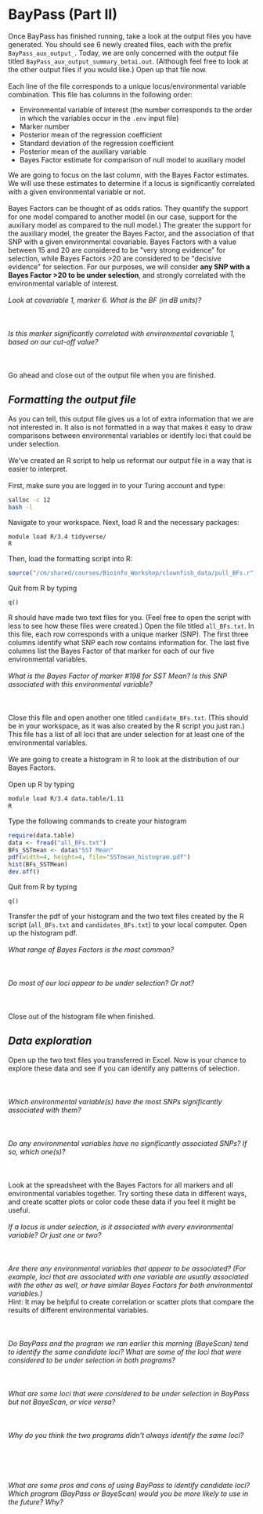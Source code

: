 BayPass (Part II)
================

Once BayPass has finished running, take a look at the output files you have generated. You should see 6 newly created files, each with the prefix `BayPass_aux_output_`. Today, we are only concerned with the output file titled `BayPass_aux_output_summary_betai.out`. (Although feel free to look at the other output files if you would like.) Open up that file now.
\
\
Each line of the file corresponds to a unique locus/environmental variable combination. This file has columns in the following order:

-   Environmental variable of interest (the number corresponds to the order in which the variables occur in the `.env` input file)
-   Marker number
-   Posterior mean of the regression coefficient
-   Standard deviation of the regression coefficient
-   Posterior mean of the auxiliary variable
-   Bayes Factor estimate for comparison of null model to auxiliary model

We are going to focus on the last column, with the Bayes Factor estimates. We will use these estimates to determine if a locus is significantly correlated with a given environmental variable or not.
\
\
Bayes Factors can be thought of as odds ratios. They quantify the support for one model compared to another model (in our case, support for the auxiliary model as compared to the null model.) The greater the support for the auxiliary model, the greater the Bayes Factor, and the association of that SNP with a given environmental covariable. Bayes Factors with a value between 15 and 20 are considered to be "very strong evidence" for selection, while Bayes Factors &gt;20 are considered to be "decisive evidence" for selection. For our purposes, we will consider **any SNP with a Bayes Factor &gt;20 to be under selection**, and strongly correlated with the environmental variable of interest.
\
\
*Look at covariable 1, marker 6. What is the BF (in dB units)?*
\
\
\
\
*Is this marker significantly correlated with environmental covariable 1, based on our cut-off value?*
\
\
\
\
Go ahead and close out of the output file when you are finished.

***Formatting the output file***
--------------------------------

As you can tell, this output file gives us a lot of extra information that we are not interested in. It also is not formatted in a way that makes it easy to draw comparisons between environmental variables or identify loci that could be under selection.
\
\
We've created an R script to help us reformat our output file in a way that is easier to interpret.
\
\
First, make sure you are logged in to your Turing account and type:

``` bash
salloc -c 12
bash -l
```

Navigate to your workspace. Next, load R and the necessary packages:

``` bash
module load R/3.4 tidyverse/
R
```

Then, load the formatting script into R:

``` r
source("/cm/shared/courses/Bioinfo_Workshop/clownfish_data/pull_BFs.r")
```

Quit from R by typing

``` r
q()
```

R should have made two text files for you. (Feel free to open the script with less to see how these files were created.) Open the file titled `all_BFs.txt`. In this file, each row corresponds with a unique marker (SNP). The first three columns identify what SNP each row contains information for. The last five columns list the Bayes Factor of that marker for each of our five environmental variables.
\
\
*What is the Bayes Factor of marker \#198 for SST Mean? Is this SNP associated with this environmental variable?*
\
\
\
\
Close this file and open another one titled `candidate_BFs.txt`. (This should be in your workspace, as it was also created by the R script you just ran.) This file has a list of all loci that are under selection for at least one of the environmental variables.
\
\
We are going to create a histogram in R to look at the distribution of our Bayes Factors.
\
\
Open up R by typing

``` bash
module load R/3.4 data.table/1.11
R
```

Type the following commands to create your histogram

``` r
require(data.table)
data <- fread("all_BFs.txt")
BFs_SSTmean <- data$"SST Mean"
pdf(width=4, height=4, file="SSTmean_histogram.pdf")
hist(BFs_SSTMean)
dev.off()
```

Quit from R by typing

``` r
q()
```

Transfer the pdf of your histogram and the two text files created by the R script (`all_BFs.txt` and `candidates_BFs.txt`) to your local computer. Open up the histogram pdf.
\
\
*What range of Bayes Factors is the most common?*
\
\
\
\
*Do most of our loci appear to be under selection? Or not?*
\
\
\
\
Close out of the histogram file when finished.

***Data exploration***
----------------------

Open up the two text files you transferred in Excel. Now is your chance to explore these data and see if you can identify any patterns of selection.
\
\
\
\
*Which environmental variable(s) have the most SNPs significantly associated with them?*
\
\
\
\
*Do any environmental variables have no significantly associated SNPs? If so, which one(s)?*
\
\
\
\
Look at the spreadsheet with the Bayes Factors for all markers and all environmental variables together. Try sorting these data in different ways, and create scatter plots or color code these data if you feel it might be useful.
\
\
*If a locus is under selection, is it associated with every environmental variable? Or just one or two?*
\
\
\
\
*Are there any environmental variables that appear to be associated? (For example, loci that are associated with one variable are usually associated with the other as well, or have similar Bayes Factors for both environmental variables.)*
\
Hint: It may be helpful to create correlation or scatter plots that compare the results of different environmental variables.
\
\
\
\
*Do BayPass and the program we ran earlier this morning (BayeScan) tend to identify the same candidate loci? What are some of the loci that were considered to be under selection in both programs?*
\
\
\
\
*What are some loci that were considered to be under selection in BayPass but not BayeScan, or vice versa?*
\
\
\
\
*Why do you think the two programs didn't always identify the same loci?*
\
\
\
\
\
\
*What are some pros and cons of using BayPass to identify candidate loci? Which program (BayPass or BayeScan) would you be more likely to use in the future? Why?*